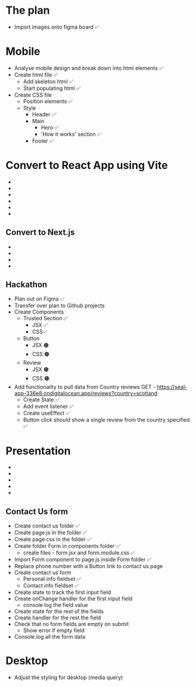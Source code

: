 # The plan

- Import images onto figma board ✅

# Mobile

- Analyse mobile design and break down into html elements ✅
- Create html file ✅
  - Add skeleton html ✅
  - Start populating html ✅
- Create CSS file
  - Position elements ✅
  - Style
    - Header ✅
    - Main
      - Hero ✅
      - 'How it works' section ✅
    - Footer ✅

# Convert to React App using Vite

-
-
-
-
-
-

## Convert to Next.js

-
-
-
-

## Hackathon

- Plan out on Figma ✅
- Transfer over plan to Github projects
- Create Components
  - Trusted Section ✅
    - JSX ✅
    - CSS✅
  - Button
    - JSX 🟠
    - CSS 🟠
  - Review
    - JSX 🟠
    - CSS 🟠
- Add functionality to pull data from Country reviews GET - https://seal-app-336e8.ondigitalocean.app/reviews?country=scotland
  - Create State ✅
  - Add event listener ✅
  - Create useEffect ✅
  - Button click should show a single review from the country specified ✅

# Presentation

-
-
-
-
-

## Contact Us form

- Create contact us folder ✅
- Create page.js in the folder ✅
- Create page.css in the folder ✅
- Create folder Form in components folder ✅
    - create files - form.jsx and form.module.css ✅
- Import Form component to page.js inside Form folder ✅
- Replace phone number with a Button link to contact us page 
- Create contact us form
  - Personal info fieldset ✅
  - Contact info fieldset ✅
- Create state to track the first input field
- Create onChange handler for the first input field
  - console log the field value
- Create state for the rest of the fields
- Create handler for the rest the field
- Check that no form fields are empty on submit
  - Show error if empty field
- Console.log all the form data

# Desktop

- Adjust the styling for desktop (media query)
